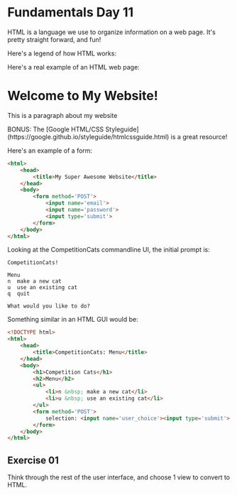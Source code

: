 # Fundamentals Day 11  
  
HTML is a language we use to organize information on a web page. It's pretty straight forward, and fun!

Here's a legend of how HTML works:

<element attribute='value'></element>
Here's a real example of an HTML web page:

<!DOCTYPE html>
<html>
    <head>
        <title>My Super Awesome Website</title>
    </head>
    <body>
        <h1>Welcome to My Website!</h1>
        <p>This is a paragraph about my website</p>
    </body>
</html>
BONUS: The [Google HTML/CSS Styleguide](https://google.github.io/styleguide/htmlcssguide.html) is a great resource!

Here's an example of a form:
```html
<html>
    <head>
        <title>My Super Awesome Website</title>
    </head>
    <body>
        <form method='POST'>
            <input name='email'>
            <input name='password'>
            <input type='submit'>
        </form>
    </body>
</html>

```
Looking at the CompetitionCats commandline UI, the initial prompt is:
```
CompetitionCats!

Menu
n  make a new cat
u  use an existing cat    
q  quit

What would you like to do?
```

Something similar in an HTML GUI would be:
```html
<!DOCTYPE html>
<html>
    <head>
        <title>CompetitionCats: Menu</title>
    </head>
    <body>
        <h1>Competition Cats</h1>
        <h2>Menu</h2>
        <ul>
            <li>n &nbsp; make a new cat</li>
            <li>u &nbsp; use an existing cat</li>
        </ul>
        <form method='POST'>
            selection: <input name='user_choice'><input type='submit'>
        </form>
    </body>
</html>
```

## Exercise 01

Think through the rest of the user interface, and choose 1 view to convert to HTML.

